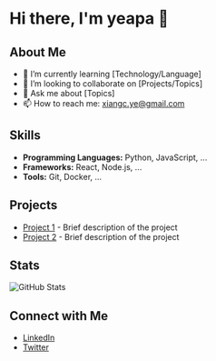 # Hi there, I'm yeapa 👋

## About Me
- 🌱 I’m currently learning [Technology/Language]
- 👯 I’m looking to collaborate on [Projects/Topics]
- 💬 Ask me about [Topics]
- 📫 How to reach me: xiangc.ye@gmail.com

## Skills
- **Programming Languages:** Python, JavaScript, ...
- **Frameworks:** React, Node.js, ...
- **Tools:** Git, Docker, ...

## Projects
- [Project 1](link) - Brief description of the project
- [Project 2](link) - Brief description of the project

## Stats
![GitHub Stats](https://github-readme-stats.vercel.app/api?username=yourusername&show_icons=true&theme=radical)

## Connect with Me
- [LinkedIn](link)
- [Twitter](link)
